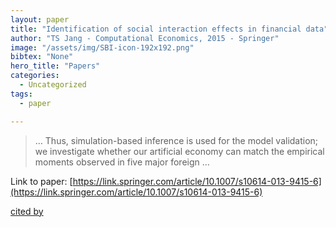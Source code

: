 ```yaml
---
layout: paper
title: "Identification of social interaction effects in financial data"
author: "TS Jang - Computational Economics, 2015 - Springer"
image: "/assets/img/SBI-icon-192x192.png"
bibtex: "None"
hero_title: "Papers"
categories:
  - Uncategorized
tags:
  - paper

---
```

>… Thus, simulation-based inference is used for the model validation; we investigate whether our artificial economy can match the empirical moments observed in five major foreign …

Link to paper: [https://link.springer.com/article/10.1007/s10614-013-9415-6](https://link.springer.com/article/10.1007/s10614-013-9415-6)

[cited by](https://scholar.google.com/scholar?cites=1800758482907024940&as_sdt=2005&sciodt=0,5&hl=en&num=20)
